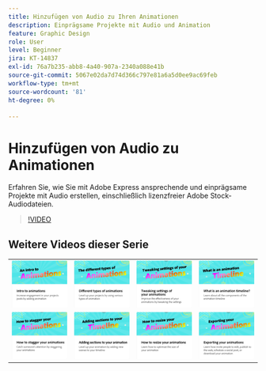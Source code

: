 ```yaml
---
title: Hinzufügen von Audio zu Ihren Animationen
description: Einprägsame Projekte mit Audio und Animation
feature: Graphic Design
role: User
level: Beginner
jira: KT-14837
exl-id: 76a7b235-abb8-4a40-907a-2340a088e41b
source-git-commit: 5067e02da7d74d366c797e81a6a5d0ee9ac69feb
workflow-type: tm+mt
source-wordcount: '81'
ht-degree: 0%

---
```


# Hinzufügen von Audio zu Animationen

Erfahren Sie, wie Sie mit Adobe Express ansprechende und einprägsame Projekte mit Audio erstellen, einschließlich lizenzfreier Adobe Stock-Audiodateien.

>[!VIDEO](https://video.tv.adobe.com/v/3426983?quality=12&learn=on&hidetitle=true)

## Weitere Videos dieser Serie

<table style="table-layout:fixed">
<tr>
   <td>
         <a href="intro-animation.md">
            <img alt="Einführung in Animationen" src="assets/intro-animations.png" />
         </a>
   </td>
  <td>
         <a href="different-types-animation.md">
            <img alt="Verschiedene Animationstypen" src="assets/different-animations.png" />
         </a>
   </td>
   <td>
         <a href="tweak-animation.md">
            <img alt="Einstellungen der Animationen anpassen" src="assets/tweaking-settings.png" />
         </a>
   </td>
   <td>
         <a href="animation-timeline.md">
            <img alt="Was ist die Zeitleiste der Animation?" src="assets/what-is-animation-timeline.png" />
         </a>
   </td>
</tr>
<tr>
    <td>
         <a href="stagger-animations.md">
            <img alt="Animationen zeitlich versetzen." src="assets/stagger-animations.png" />
         </a>
   </td>
   <td>
         <a href="add-sections-animation.md">
            <img alt="Hinzufügen von Abschnitten zu Ihrer Animation" src="assets/add-sections.png" />
         </a>
   </td>
   <td>
         <a href="resize-animations.md">
            <img alt="Die Größe von Animationen ändern." src="assets/resize-animations.png" />
         </a>
   </td>
   <td>
         <a href="export-animations.md">
            <img alt="Exportieren Ihrer Animationen" src="assets/exporting-animations.png" />
         </a>
   </td>
</tr>
</table>
